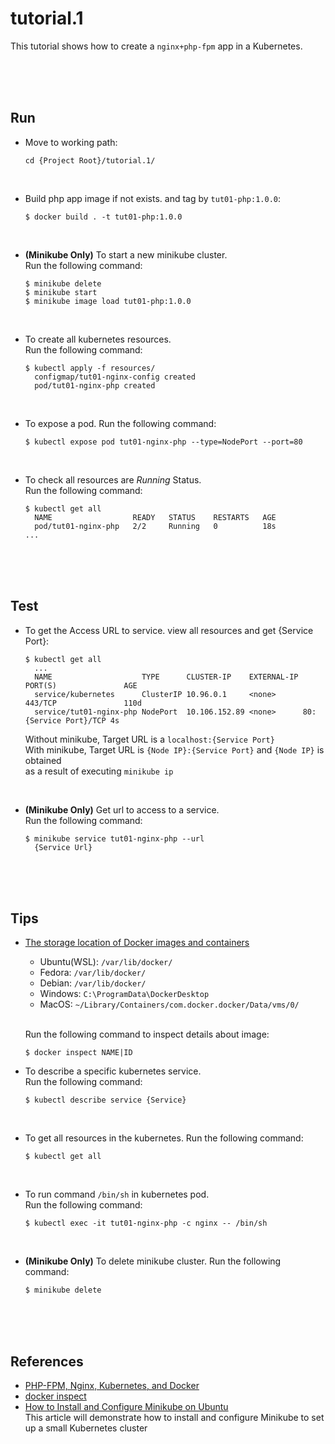 # tutorial.1

This tutorial shows how to create a `nginx+php-fpm` app in a Kubernetes. 

<br/><br/><br/>

## Run  
* Move to working path:  
  ```shell
  cd {Project Root}/tutorial.1/  
  ```

<br/>

* Build php app image if not exists. and tag by `tut01-php:1.0.0`:  
  ```
  $ docker build . -t tut01-php:1.0.0
  ```

<br/>

* **(Minikube Only)** To start a new minikube cluster.  
  Run the following command:  
  ```
  $ minikube delete
  $ minikube start
  $ minikube image load tut01-php:1.0.0
  ```

<br/>

* To create all kubernetes resources.  
  Run the following command:  
  ```shell
  $ kubectl apply -f resources/
    configmap/tut01-nginx-config created
    pod/tut01-nginx-php created
  ```

<br/>

* To expose a pod. Run the following command:  
  ```shell
  $ kubectl expose pod tut01-nginx-php --type=NodePort --port=80
  ```

<br/>

* To check all resources are *Running* Status.  
  Run the following command:  
  ```shell 
  $ kubectl get all
    NAME                  READY   STATUS    RESTARTS   AGE
    pod/tut01-nginx-php   2/2     Running   0          18s
  ...
  ```

<br/><br/><br/>

## Test  
* To get the Access URL to service. view all resources and get {Service Port}:  
  ```shell 
  $ kubectl get all
    ...
    NAME                    TYPE      CLUSTER-IP    EXTERNAL-IP PORT(S)               AGE
    service/kubernetes      ClusterIP 10.96.0.1     <none>      443/TCP               110d
    service/tut01-nginx-php NodePort  10.106.152.89 <none>      80:{Service Port}/TCP 4s
  ```

  Without minikube, Target URL is a `localhost:{Service Port}`  
  With minikube, Target URL is `{Node IP}:{Service Port}` and `{Node IP}` is obtained  
  as a result of executing `minikube ip`  

<br/>

* **(Minikube Only)** Get url to access to a service.  
  Run the following command:  
  ```shell
  $ minikube service tut01-nginx-php --url
    {Service Url}
  ```

<br/><br/><br/>

## Tips  
* [The storage location of Docker images and containers](https://www.freecodecamp.org/news/where-are-docker-images-stored-docker-container-paths-explained/)  
  * Ubuntu(WSL): `/var/lib/docker/`  
  * Fedora: `/var/lib/docker/`  
  * Debian: `/var/lib/docker/`  
  * Windows: `C:\ProgramData\DockerDesktop`  
  * MacOS: `~/Library/Containers/com.docker.docker/Data/vms/0/`    

  <br/>

  Run the following command to inspect details about image:  
  ```
  $ docker inspect NAME|ID
  ```

* To describe a specific kubernetes service.  
  Run the following command:  
  ```shell
  $ kubectl describe service {Service}
  ```

<br/>

* To get all resources in the kubernetes. Run the following command:  
  ```
  $ kubectl get all
  ```

<br/>

* To run command `/bin/sh` in kubernetes pod.  
  Run the following command:  
  ```
  $ kubectl exec -it tut01-nginx-php -c nginx -- /bin/sh
  ```

<br/>

* **(Minikube Only)** To delete minikube cluster. Run the following command:  
  ```
  $ minikube delete
  ```

<br/><br/><br/>

## References  
* [PHP-FPM, Nginx, Kubernetes, and Docker](https://matthewpalmer.net/kubernetes-app-developer/articles/php-fpm-nginx-kubernetes.html)  
* [docker inspect](https://docs.docker.com/engine/reference/commandline/inspect/)  
* [How to Install and Configure Minikube on Ubuntu](https://www.liquidweb.com/kb/how-to-install-and-configure-minikube-on-ubuntu/)  
  This article will demonstrate how to install and configure Minikube to set up a small Kubernetes cluster  
